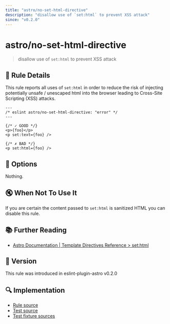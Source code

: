 ```yaml
---
title: "astro/no-set-html-directive"
description: "disallow use of `set:html` to prevent XSS attack"
since: "v0.2.0"
---
```


# astro/no-set-html-directive

> disallow use of `set:html` to prevent XSS attack

## :book: Rule Details

This rule reports all uses of `set:html` in order to reduce the risk of injecting potentially unsafe / unescaped html into the browser leading to Cross-Site Scripting (XSS) attacks.

<ESLintCodeBlock>

<!--eslint-skip-->

```astro
---
/* eslint astro/no-set-html-directive: "error" */
---

{/* ✓ GOOD */}
<p>{foo}</p>
<p set:text={foo} />

{/* ✗ BAD */}
<p set:html={foo} />
```

</ESLintCodeBlock>

## :wrench: Options

Nothing.

## :mute: When Not To Use It

If you are certain the content passed to `set:html` is sanitized HTML you can disable this rule.

## :books: Further Reading

- [Astro Documentation | Template Directives Reference > set:html](https://docs.astro.build/en/reference/directives-reference/#sethtml)

## :rocket: Version

This rule was introduced in eslint-plugin-astro v0.2.0

## :mag: Implementation

- [Rule source](https://github.com/ota-meshi/eslint-plugin-astro/blob/main/src/rules/no-set-html-directive.ts)
- [Test source](https://github.com/ota-meshi/eslint-plugin-astro/blob/main/tests/src/rules/no-set-html-directive.ts)
- [Test fixture sources](https://github.com/ota-meshi/eslint-plugin-astro/tree/main/tests/fixtures/rules/no-set-html-directive)
